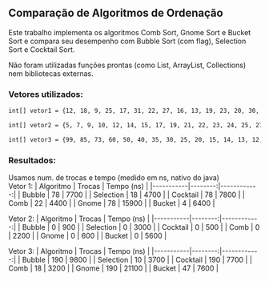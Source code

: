 ## Comparação de Algoritmos de Ordenação

Este trabalho implementa os algoritmos Comb Sort, Gnome Sort e Bucket Sort e compara seu desempenho com Bubble Sort (com flag), Selection Sort e Cocktail Sort. <br>

Não foram utilizadas funções prontas (como List, ArrayList, Collections) nem bibliotecas externas. <br>

### Vetores utilizados: 
```bash
int[] vetor1 = {12, 18, 9, 25, 17, 31, 22, 27, 16, 13, 19, 23, 20, 30, 14, 11, 15, 24, 26, 28};

int[] vetor2 = {5, 7, 9, 10, 12, 14, 15, 17, 19, 21, 22, 23, 24, 25, 27, 28, 29, 30, 31, 32};

int[] vetor3 = {99, 85, 73, 60, 50, 40, 35, 30, 25, 20, 15, 14, 13, 12, 11, 10, 9, 8, 7, 6};

```

### Resultados: 
Usamos num. de trocas e tempo (medido em ns, nativo do java) <br>
Vetor 1: 
| Algoritmo | Trocas | Tempo (ns) |
|-----------|--------:|------------:|
| Bubble    | 78      | 7700        |
| Selection | 18      | 4700        |
| Cocktail  | 78      | 7800        |
| Comb      | 22      | 4400        |
| Gnome     | 78      | 15900       |
| Bucket    | 4       | 6400        |


Vetor 2:
| Algoritmo | Trocas | Tempo (ns) |
|-----------|--------:|------------:|
| Bubble    | 0       | 900         |
| Selection | 0       | 3000        |
| Cocktail  | 0       | 500         |
| Comb      | 0       | 2200        |
| Gnome     | 0       | 600         |
| Bucket    | 0       | 5600        |

Vetor 3:
| Algoritmo | Trocas | Tempo (ns) |
|-----------|--------:|------------:|
| Bubble    | 190     | 9800        |
| Selection | 10      | 3700        |
| Cocktail  | 190     | 7700        |
| Comb      | 18      | 3200        |
| Gnome     | 190     | 21100       |
| Bucket    | 47      | 7600        |

